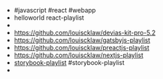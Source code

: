 - #javascript #react #webapp
- helloworld react-playlist
-
- https://github.com/louiscklaw/devias-kit-pro-5.2
- https://github.com/louiscklaw/gatsbyjs-playlist
- https://github.com/louiscklaw/preactjs-playlist
- https://github.com/louiscklaw/nextjs-playlist
- [storybook-playlist](https://github.com/louiscklaw/storybook-playlist) #storybook-playlist
-